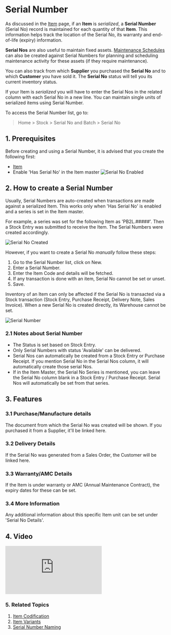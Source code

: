 <!-- add-breadcrumbs -->
# Serial Number

As discussed in the [Item](/docs/v13/user/manual/en/stock/item) page, if an **Item** is _serialized_, a
**Serial Number** (Serial No) record is maintained for each quantity of that
**Item**. This information helps track the location of the Serial
No, its warranty and end-of-life (expiry) information.

**Serial Nos** are also useful to maintain fixed assets. [Maintenance Schedules](/docs/v13/user/manual/en/support/maintenance-schedule) can also be created against Serial Numbers for planning and scheduling maintenance activity for these assets (if they require maintenance).

You can also track from which **Supplier** you purchased the **Serial No** and
to which **Customer** you have sold it. The **Serial No** status will tell you
its current inventory status.

If your Item is _serialized_ you will have to enter the Serial Nos in the
related column with each Serial No in a new line.
You can maintain single units of serialized items using Serial Number.

To access the Serial Number list, go to:
> Home > Stock > Serial No and Batch > Serial No

## 1. Prerequisites
Before creating and using a Serial Number, it is advised that you create the following first:

* [Item](/docs/v13/user/manual/en/stock/item)
* Enable 'Has Serial No' in the Item master
    ![Serial No Enabled](/docs/v13/assets/img/stock/serial-no-enabled.png)


## 2. How to create a Serial Number
Usually, Serial Numbers are auto-created when transactions are made against a serialized Item. This works only when 'Has Serial No' is enabled and a series is set in the Item master.

For example, a series was set for the following Item as 'PB2L.#####'. Then a Stock Entry was submitted to receive the Item. The Serial Numbers were created accordingly.

![Serial No Created](/docs/v13/assets/img/stock/serial-no-created.png)

However, if you want to create a Serial No _manually_ follow these steps:

1. Go to the Serial Number list, click on New.
1. Enter a Serial Number.
1. Enter the Item Code and details will be fetched.
1. If any transaction is done with an item, Serial No cannot be set or unset.
1. Save.

Inventory of an Item can only be affected if the Serial No is transacted via a
Stock transaction (Stock Entry, Purchase Receipt, Delivery Note, Sales
Invoice). When a new Serial No is created directly, its Warehouse cannot be
set.

<img class="screenshot" alt="Serial Number" src="{{docs_base_url}}/assets/img/stock/serial-no.png">

### 2.1 Notes about Serial Number

* The Status is set based on Stock Entry.
* Only Serial Numbers with status 'Available' can be delivered.
* Serial Nos can automatically be created from a Stock Entry or Purchase Receipt. If you mention Serial No in the Serial Nos column, it will automatically create those serial Nos.
* If in the Item Master, the Serial No Series is mentioned, you can leave the Serial No column blank in a Stock Entry / Purchase Receipt. Serial Nos will automatically be set from that series.

## 3. Features
### 3.1 Purchase/Manufacture details
The document from which the Serial No was created will be shown. If you purchased it from a Supplier, it'll be linked here.

### 3.2 Delivery Details
If the Serial No was generated from a Sales Order, the Customer will be linked here.

### 3.3 Warranty/AMC Details
If the Item is under warranty or AMC (Annual Maintenance Contract), the expiry dates for these can be set.

### 3.4 More Information
Any additional information about this specific Item unit can be set under 'Serial No Details'.

## 4. Video
<div class="embed-container">
    <iframe src="https://www.youtube.com/embed/Q4tYKYTbVek" frameborder="0" allow="autoplay; encrypted-media" allowfullscreen>
    </iframe>
</div>

### 5. Related Topics
1. [Item Codification](/docs/v13/user/manual/en/stock/articles/item-codification)
1. [Item Variants](/docs/v13/user/manual/en/stock/item-variants)
1. [Serial Number Naming](/docs/v13/user/manual/en/stock/articles/serial-no-naming)

